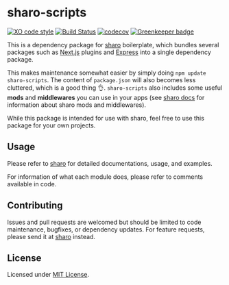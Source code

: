 # sharo-scripts

[![XO code style](https://img.shields.io/badge/code_style-XO-5ed9c7.svg)](https://github.com/xojs/xo)
[![Build Status](https://travis-ci.org/tkesgar/sharo-scripts.svg?branch=master)](https://travis-ci.org/tkesgar/sharo-scripts)
[![codecov](https://codecov.io/gh/tkesgar/sharo-scripts/branch/master/graph/badge.svg)](https://codecov.io/gh/tkesgar/sharo-scripts) [![Greenkeeper badge](https://badges.greenkeeper.io/tkesgar/sharo-scripts.svg)](https://greenkeeper.io/)

This is a dependency package for [sharo][sharo] boilerplate, which bundles several packages such as
[Next.js][next] plugins and [Express][express] into a single dependency package.

This makes maintenance somewhat easier by simply doing `npm update sharo-scripts`. The content of
`package.json` will also becomes less cluttered, which is a good thing 👌. `sharo-scripts` also
includes some useful **mods** and **middlewares** you can use in your apps (see [sharo docs][sharo]
for information about sharo mods and middlewares).

While this package is intended for use with sharo, feel free to use this package for your own
projects.

## Usage

Please refer to [sharo][sharo] for detailed documentations, usage, and examples.

For information of what each module does, please refer to comments available in code.

## Contributing

Issues and pull requests are welcomed but should be limited to code maintenance, bugfixes, or
dependency updates. For feature requests, please send it at [sharo][sharo] instead.

## License

Licensed under [MIT License][license].

[express]: http://expressjs.com/
[next]: https://nextjs.org/docs
[node-sass]: https://www.npmjs.com/package/node-sass
[sharo]: https://github.com/tkesgar/sharo
[license]: https://github.com/tkesgar/sharo-scripts/blob/master/LICENSE
